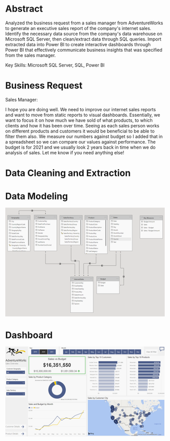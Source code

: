 # Abstract
Analyzed the business request from a sales manager from AdventureWorks to generate an executive sales report of the company's internet sales. Identify the necessary data source from the company's data warehouse on Microsoft SQL Server, then clean/extract data through SQL queries. Import extracted data into Power BI to create interactive dashboards through Power BI that effectively communicate business insights that was specified from the sales manager.

Key Skills: Microsoft SQL Server, SQL, Power BI

# Business Request

Sales Manager:

I hope you are doing well. We need to improve our internet sales reports and want to move from static reports to visual dashboards.
Essentially, we want to focus it on how much we have sold of what products, to which clients and how it has been over time.
Seeing as each sales person works on different products and customers it would be beneficial to be able to filter them also.
We measure our numbers against budget so I added that in a spreadsheet so we can compare our values against performance. 
The budget is for 2021 and we usually look 2 years back in time when we do analysis of sales.
Let me know if you need anything else!

# Data Cleaning and Extraction

# Data Modeling

![](/images/datamodel.PNG)

# Dashboard

[![name](/images/dashboard.PNG)](https://app.powerbi.com/view?r=eyJrIjoiOGM2YzRlMzEtOGU0YS00MDBlLWEwNDAtOGVjNTAyZTQ3YzA0IiwidCI6ImUzNWZkZDkzLTAxM2QtNDc3MC1hZDNmLTgwZGJmNWUxNmEzNSJ9&pageName=ReportSection)
